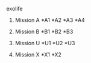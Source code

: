 exolife

1. Mission A
	*A1
	*A2
	*A3
	*A4

2. Mission B
	*B1
	*B2
	*B3

3. Mission U
	*U1
	*U2
	*U3

4. Mission X
	*X1
	*X2